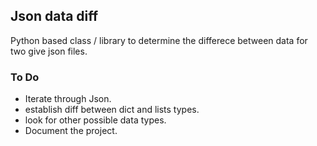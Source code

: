 ## Json data diff
Python based class / library to determine the differece between data for two give json files.

### To Do

* Iterate through Json.
* establish diff between dict and lists types.
* look for other possible data types.
* Document the project.
